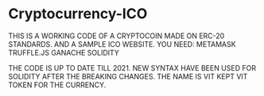 # Cryptocurrency-ICO
THIS IS A WORKING CODE OF A CRYPTOCOIN MADE ON ERC-20 STANDARDS. AND A SAMPLE ICO WEBSITE.
YOU NEED:
METAMASK
TRUFFLE.JS
GANACHE
SOLIDITY

THE CODE IS UP TO DATE TILL 2021. NEW SYNTAX HAVE BEEN USED FOR SOLIDITY AFTER THE BREAKING CHANGES.
THE NAME IS VIT KEPT VIT TOKEN FOR THE CURRENCY.
